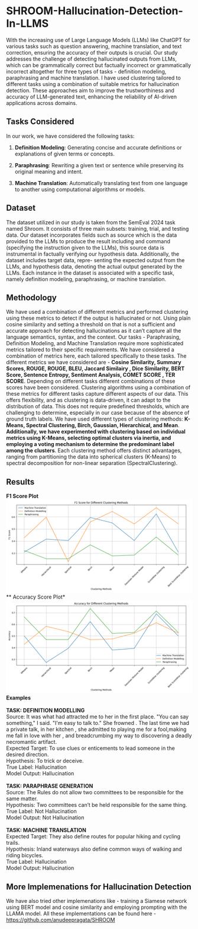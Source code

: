 # SHROOM-Hallucination-Detection-In-LLMS
With the increasing use of Large Language Models (LLMs) like ChatGPT for various tasks such as question answering, machine translation, and text correction, ensuring the accuracy of their outputs is crucial. Our study addresses
the challenge of detecting hallucinated outputs from LLMs, which can be grammatically correct but factually incorrect or grammatically incorrect altogether for three types of tasks - definition modeling, paraphrasing and machine translation. I have used clustering tailored to different tasks using a combination of suitable metrics for hallucination detection. These approaches aim to improve the trustworthiness and accuracy of LLM-generated text, enhancing the reliability of AI-driven applications across domains.

## Tasks Considered

In our work, we have considered the following tasks:

1. **Definition Modeling**: Generating concise and accurate definitions or explanations of given terms or concepts.

2. **Paraphrasing**: Rewriting a given text or sentence while preserving its original meaning and intent.

3. **Machine Translation**: Automatically translating text from one language to another using computational algorithms or models.

## Dataset
The dataset utilized in our study is taken from the SemEval 2024 task named Shroom. It consists of three main subsets: training, trial, and testing data. Our dataset incorporates fields such as source which is the data provided
to the LLMs to produce the result including and command (specifying the instruction given to the LLMs), this source data is instrumental in factually verifying our hypothesis data. Additionally, the dataset includes target data, repre-
senting the expected output from the LLMs, and hypothesis data, denoting the actual output generated by the LLMs. Each instance in the dataset is associated with a specific task, namely definition modeling, paraphrasing, or machine
translation.

## Methodology
We have used a combination of different metrics and performed clustering using these metrics to detect if the output is hallucinated or not. Using plain cosine similarity and setting a threshold on that is not a sufficient and accurate
approach for detecting hallucinations as it can’t capture all the language semantics, syntax, and the context. Our tasks - Paraphrasing, Definition Modeling, and Machine Translation require more sophisticated metrics tailored to their specific requirements. We have considered a combination of metrics here, each tailored specifically to these tasks. The different metrics we have considered are - **Cosine Similarity, Summary Scores, ROUGE, ROUGE, BLEU, Jaccard Similairy , Dice Similarity, BERT Score, Sentence Entropy, Sentiment Analysis, COMET SCORE , TER SCORE**. Depending on different tasks different combinations of these scores have been considered. Clustering algorithms using a combination of
these metrics for different tasks capture different aspects of our data. This offers flexibility, and as clustering is data-driven, it can adapt to the distribution of data. This does not require predefined thresholds, which are
challenging to determine, especially in our case because of the absence of ground truth labels. We have used different types of clustering methods: **K-Means, Spectral Clustering, Birch, Gaussian, Hierarchical, and Mean**. **Additionally, we have experimented with clustering based on individual metrics using K-Means, selecting optimal clusters via inertia, and employing a voting mechanism to determine the predominant label among the clusters**. Each
clustering method offers distinct advantages, ranging from partitioning the data into spherical clusters (K-Means) to spectral decomposition for non-linear separation (SpectralClustering).

## Results
**F1 Score Plot**
![F1 score Plot](https://github.com/SaumyaGupta-99/SHROOM-Hallucination-Detection/blob/main/f1_score_plot.png)
** Accuracy Score Plot*
![Accuracy score Plot](https://github.com/SaumyaGupta-99/SHROOM-Hallucination-Detection/blob/main/accuracy_plot.png)
 **Examples**
<br>  <br>
**TASK: DEFINITION MODELLING**
<br>
Source: It was what had attracted me to her in the first place. "You can say something," I said. "I'm easy to talk to." She frowned . The last time we had a private talk, in her kitchen , she admitted to playing me for a fool,making me fall in love with her , and breadcrumbing my way to discovering a deadly necromantic artifact.
<br>
Expected Target: To use clues or enticements to lead someone in the desired direction.
 <br>
Hypothesis: To trick or deceive.
 <br>
True Label: Hallucination
 <br>
Model Output: Hallucination
 <br>
 <br>
**TASK: PARAPHRASE GENERATION**
 <br>
Source: The Rules do not allow two committees to be responsible for the same matter.
 <br>
Hypothesis: Two committees can’t be held responsible for the same thing.
 <br>
True Label: Not Hallucination
 <br>
Model Output: Not Hallucination
 <br>
<br>
**TASK: MACHINE TRANSLATION**
 <br>
Expected Target: They also define routes for popular hiking and cycling trails.
 <br>
Hypothesis: Inland waterways also define common ways of walking and riding bicycles.
 <br>
True Label: Hallucination
 <br>
Model Output: Hallucination
 <br>

## More Implemenations for Hallucination Detection
We have also tried other implemenations like - training a Siamese network using BERT model and
cosine similarity and employing prompting with the LLAMA model. All these implementations can be found here - https://github.com/anudeepragata/SHROOM
